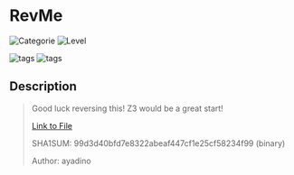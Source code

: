 # RevMe
![Categorie](https://img.shields.io/badge/Category-Reversing%20Engineering-red?style=for-the-badge) ![Level](https://img.shields.io/badge/Difficulty-Easy-green?style=for-the-badge)

![tags](https://img.shields.io/badge/Tag-C%20Programming%20language-blue)
![tags](https://img.shields.io/badge/Tag-Z3-blue)

## Description
> Good luck reversing this! Z3 would be a great start!
> 
> [Link to File](./binary)
>
> SHA1SUM: 99d3d40bfd7e8322abeaf447cf1e25cf58234f99 (binary)
>
> Author: ayadino